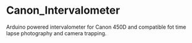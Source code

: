 Canon_Intervalometer
====================

Arduino powered intervalometer for Canon 450D and compatible fot time lapse photography and camera trapping.
